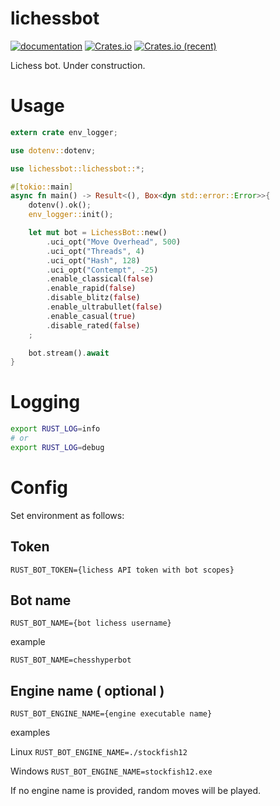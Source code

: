 # lichessbot

[![documentation](https://docs.rs/lichessbot/badge.svg)](https://docs.rs/lichessbot) [![Crates.io](https://img.shields.io/crates/v/lichessbot.svg)](https://crates.io/crates/lichessbot) [![Crates.io (recent)](https://img.shields.io/crates/dr/lichessbot)](https://crates.io/crates/lichessbot)

Lichess bot. Under construction.

# Usage

```rust
extern crate env_logger;

use dotenv::dotenv;

use lichessbot::lichessbot::*;

#[tokio::main]
async fn main() -> Result<(), Box<dyn std::error::Error>>{
	dotenv().ok();
	env_logger::init();

	let mut bot = LichessBot::new()
		.uci_opt("Move Overhead", 500)
		.uci_opt("Threads", 4)
		.uci_opt("Hash", 128)
		.uci_opt("Contempt", -25)
		.enable_classical(false)
		.enable_rapid(false)
		.disable_blitz(false)
		.enable_ultrabullet(false)
		.enable_casual(true)
		.disable_rated(false)
	;

	bot.stream().await
}

```

# Logging

```bash
export RUST_LOG=info
# or 
export RUST_LOG=debug
```

# Config

Set environment as follows:

## Token

`RUST_BOT_TOKEN={lichess API token with bot scopes}`

## Bot name

`RUST_BOT_NAME={bot lichess username}`

example

`RUST_BOT_NAME=chesshyperbot`

## Engine name ( optional )

`RUST_BOT_ENGINE_NAME={engine executable name}`

examples

Linux `RUST_BOT_ENGINE_NAME=./stockfish12`

Windows `RUST_BOT_ENGINE_NAME=stockfish12.exe`

If no engine name is provided, random moves will be played.